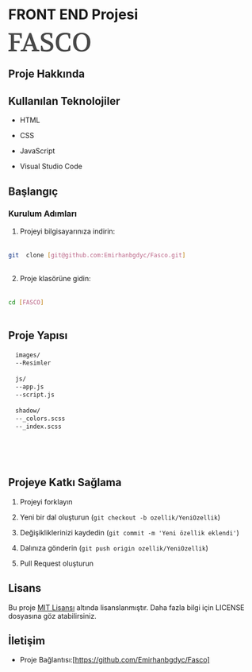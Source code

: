 

# FRONT END Projesi



![FASCO](images/FASCO.png)



## Proje Hakkında



## Kullanılan Teknolojiler

- HTML

- CSS

- JavaScript

- Visual Studio Code 


## Başlangıç



### Kurulum Adımları

1. Projeyi bilgisayarınıza indirin:

```bash  
  
git  clone [git@github.com:Emirhanbgdyc/Fasco.git]  
  
```  



2. Proje klasörüne gidin:

```bash  
  
cd [FASCO]  
  
```  






## Proje Yapısı

```  
  images/
  --Resimler

  js/
  --app.js
  --script.js
  
  shadow/
  --_colors.scss
  --_index.scss
  


  
```  


## Projeye Katkı Sağlama

1. Projeyi forklayın

2. Yeni bir dal oluşturun (`git checkout -b ozellik/YeniOzellik`)

3. Değişikliklerinizi kaydedin (`git commit -m 'Yeni özellik eklendi'`)

4. Dalınıza gönderin (`git push origin ozellik/YeniOzellik`)

5. Pull Request oluşturun



## Lisans

Bu proje [MIT Lisansı](./LICENSE) altında lisanslanmıştır. Daha fazla bilgi için LICENSE dosyasına göz atabilirsiniz.




## İletişim

- Proje Bağlantısı:[https://github.com/Emirhanbgdyc/Fasco] 






  
  
  
  
